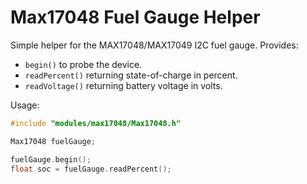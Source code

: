 # Max17048 Fuel Gauge Helper

Simple helper for the MAX17048/MAX17049 I2C fuel gauge. Provides:

- `begin()` to probe the device.
- `readPercent()` returning state-of-charge in percent.
- `readVoltage()` returning battery voltage in volts.

Usage:

```cpp
#include "modules/max17048/Max17048.h"

Max17048 fuelGauge;

fuelGauge.begin();
float soc = fuelGauge.readPercent();
```
